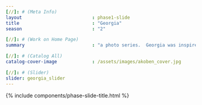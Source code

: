 ```yaml
---
[//]: # (Meta Info)
layout                          : phase1-slide
title 					        : "Georgia"
season				            : "2"

[//]: # (Work on Home Page)
summary                         : "a photo series.  Georgia was inspired during a visit to the state of Georgia, remembering the history of the South and standing still in it."

[//]: # (Catalog All)
catalog-cover-image				: /assets/images/akoben_cover.jpg

[//]: # (Slider)
slider: georgia_slider
---
```


{% include components/phase-slide-title.html %}

